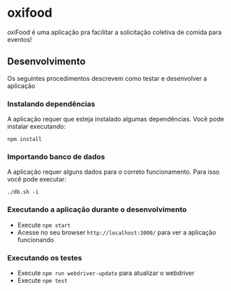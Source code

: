 # oxifood
oxiFood é uma aplicação pra facilitar a solicitação coletiva de comida para eventos!

## Desenvolvimento

Os seguintes procedimentos descrevem como testar e desenvolver a aplicação

### Instalando dependências

A aplicação requer que esteja instalado algumas dependências. Você pode instalar executando:

```
npm install
```

### Importando banco de dados

A aplicação requer alguns dados para o correto funcionamento. Para isso você pode executar:
```
./db.sh -i
```

### Executando a aplicação durante o desenvolvimento

- Execute `npm start`
- Acesse no seu browser `http://localhost:3000/` para ver a aplicação funcionando

### Executando os testes

- Execute `npm run webdriver-update` para atualizar o webdriver
- Execute `npm test`
